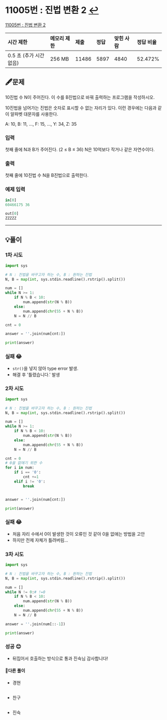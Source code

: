 # 11005번 : 진법 변환 2 [↩](../../acmicpc)

[11005번 : 진법 변환 2](https://www.acmicpc.net/problem/11005)

| 시간 제한               | 메모리 제한 | 제출  | 정답 | 맞힌 사람 | 정답 비율 |
| :---------------------- | :---------- | :---- | :--- | :-------- | :-------- |
| 0.5 초 (추가 시간 없음) | 256 MB      | 11486 | 5897 | 4840      | 52.472%   |

## 🖋️문제

10진법 수 N이 주어진다. 이 수를 B진법으로 바꿔 출력하는 프로그램을 작성하시오.

10진법을 넘어가는 진법은 숫자로 표시할 수 없는 자리가 있다. 이런 경우에는 다음과 같이 알파벳 대문자를 사용한다.

A: 10, B: 11, ..., F: 15, ..., Y: 34, Z: 35

### 입력

첫째 줄에 N과 B가 주어진다. (2 ≤ B ≤ 36) N은 10억보다 작거나 같은 자연수이다.

### 출력

첫째 줄에 10진법 수 N을 B진법으로 출력한다.

### 예제 입력

```python
in[0]
60466175 36

out[0]
ZZZZZ
```

---

## 💡풀이
### 1차 시도

```python
import sys

# N : 진법을 바꾸고자 하는 수, B : 원하는 진법
N, B = map(int, sys.stdin.readline().rstrip().split())

num = []
while N >= 1:
    if N % B < 10:
        num.append(str(N % B))
    else:
        num.append(chr(55 + N % B))
    N = N // B

cnt = 0

answer = ''.join(num[cnt:])

print(answer)
```

### 실패 😂

* `str()`을 넣지 않아 type error 발생.
* 해결 후 '틀렸습니다.' 발생

### 2차 시도

```python
import sys

# N : 진법을 바꾸고자 하는 수, B : 원하는 진법
N, B = map(int, sys.stdin.readline().rstrip().split())

num = []
while N >= 1:
    if N % B < 10:
        num.append(str(N % B))
    else:
        num.append(chr(55 + N % B))
    N = N // B

cnt = 0
# 0을 없애기 위한 수
for i in num:
    if i == '0':
        cnt +=1
    elif i != '0':
        break


answer = ''.join(num[cnt:])

print(answer)
```

### 실패 😂

* 처음 자리 수에서 0이 발생한 것이 오류인 것 같아 0을 없애는 방법을 고안
* 하지만 전제 자체가 틀려버림...

### 3차 시도

```python
import sys

# N : 진법을 바꾸고자 하는 수, B : 원하는 진법
N, B = map(int, sys.stdin.readline().rstrip().split())

num = []
while N != 0:# !=0
    if N % B < 10:
        num.append(str(N % B))
    else:
        num.append(chr(55 + N % B))
    N = N // B

answer = ''.join(num[::-1])

print(answer)
```

### 성공 😊

* 뒤집어서 호출하는 방식으로 통과 진숙님 감사합니다!

#### 🤝다른 풀이

* 경현

```java

```

* 찬구

```java

```

* 진숙

```java

```

